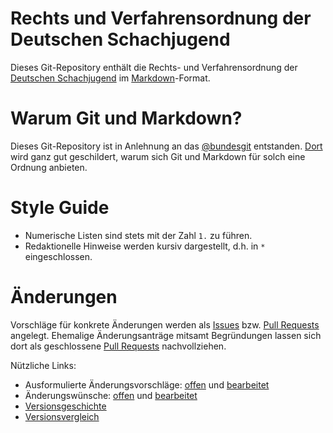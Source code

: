 # Rechts und Verfahrensordnung der Deutschen Schachjugend

Dieses Git-Repository enthält die Rechts- und Verfahrensordnung der [Deutschen Schachjugend](http://deutsche-schachjugend.de) im [Markdown](http://daringfireball.net/projects/markdown/syntax)-Format. 

# Warum Git und Markdown?

Dieses Git-Repository ist in Anlehnung an das [@bundesgit](https://github.com/bundestag/gesetze) entstanden. [Dort](https://github.com/bundestag/gesetze#warum-git) wird ganz gut geschildert, warum sich Git und Markdown für solch eine Ordnung anbieten.

# Style Guide

* Numerische Listen sind stets mit der Zahl `1.` zu führen.
* Redaktionelle Hinweise werden kursiv dargestellt, d.h. in `*` eingeschlossen.

# Änderungen

Vorschläge für konkrete Änderungen werden als [Issues](https://github.com/Schachjugend/Rechts_u_Verfahrensordnung/issues) bzw. [Pull Requests](https://github.com/Schachjugend/Jugendordnung/pulls) angelegt. Ehemalige Änderungsanträge mitsamt Begründungen lassen sich dort als geschlossene [Pull Requests](https://github.com/Schachjugend/Rechts_u_Verfahrensordnung/pulls?state=closed) nachvollziehen.

Nützliche Links:

* Ausformulierte Änderungsvorschläge: [offen](https://github.com/Schachjugend/Rechts_u_Verfahrensordnung/pulls?q=is%3Aopen+is%3Apr) und [bearbeitet](https://github.com/Schachjugend/Rechts_u_Verfahrensordnung/pulls?q=is%3Apr+is%3Aclosed)
* Änderungswünsche: [offen](https://github.com/Schachjugend/Rechts_u_Verfahrensordnung/pulls?q=is%3Aopen) und [bearbeitet](https://github.com/Schachjugend/Jugendordnung/issues?q=is%3Aclosed)
* [Versionsgeschichte](https://github.com/Schachjugend/Rechts_u_Verfahrensordnung/commits/master/Rechts_u_Verfahrensordnung.md)
* [Versionsvergleich](https://github.com/Schachjugend/Rechts_u_Verfahrensordnung/compare)
